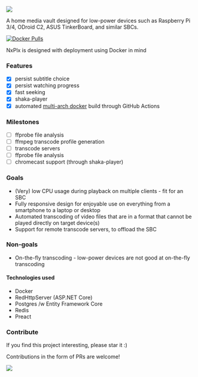 <img src="https://github.com/rosenbjerg/NxPlx/raw/master/nxplx-frontend/src/assets/images/nxplx-cropped-h120.png">

A home media vault designed for low-power devices such as Raspberry Pi 3/4, ODroid C2, ASUS TinkerBoard, and similar SBCs.

[![Docker Pulls](https://img.shields.io/docker/pulls/mrosenbjerg/nxplx-webapi)](https://hub.docker.com/r/mrosenbjerg/nxplx-webapi)

NxPlx is designed with deployment using Docker in mind

### Features
* [x] persist subtitle choice
* [x] persist watching progress
* [x] fast seeking
* [x] shaka-player
* [x] automated [multi-arch docker](https://hub.docker.com/r/mrosenbjerg/nxplx-webapi/tags) build through GitHub Actions

### Milestones
* [ ] ffprobe file analysis
* [ ] ffmpeg transcode profile generation
* [ ] transcode servers
* [ ] ffprobe file analysis
* [ ] chromecast support (through shaka-player)

### Goals
- (Very) low CPU usage during playback on multiple clients - fit for an SBC
- Fully responsive design for enjoyable use on everything from a smartphone to a laptop or desktop
- Automated transcoding of video files that are in a format that cannot be played directly on target device(s)
- Support for remote transcode servers, to offload the SBC


### Non-goals
- On-the-fly transcoding - low-power devices are not good at on-the-fly transcoding

#### Technologies used
- Docker
- RedHttpServer (ASP.NET Core)
- Postgres /w Entity Framework Core
- Redis
- Preact


### Contribute
If you find this project interesting, please star it :)

Contributions in the form of PRs are welcome!

<img src="https://www.themoviedb.org/assets/2/v4/logos/408x161-powered-by-rectangle-blue-10d3d41d2a0af9ebcb85f7fb62ffb6671c15ae8ea9bc82a2c6941f223143409e.png"/>
